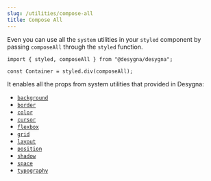 ```yaml
---
slug: /utilities/compose-all
title: Compose All
---
```


Even you can use all the `system` utilities in your `styled` component by
passing `composeAll` through the `styled` function.

```tsx
import { styled, composeAll } from "@desygna/desygna";

const Container = styled.div(composeAll);
```

It enables all the props from system utilities that provided in Desygna:

- [`background`](/docs/system/background)
- [`border`](/docs/system/border)
- [`color`](/docs/system/color)
- [`cursor`](/docs/system/cursor)
- [`flexbox`](/docs/system/flexbox)
- [`grid`](/docs/system/grid)
- [`layout`](/docs/system/layout)
- [`position`](/docs/system/position)
- [`shadow`](/docs/system/shadow)
- [`space`](/docs/system/space)
- [`typography`](/docs/system/typography)
